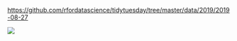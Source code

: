https://github.com/rfordatascience/tidytuesday/tree/master/data/2019/2019-08-27

![](/figures/simpsons.png)
